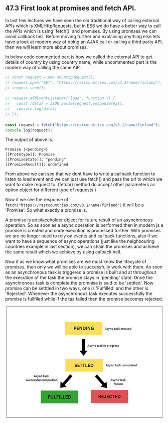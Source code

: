 ## 47.3 First look at promises and fetch API.

In last few lectures we have seen the old traditional way of calling external APIs which is XMLHttpRequests, but in ES6 we do have a better way to call the APIs which is using 'fetch()' and promises. By using promises we can avoid callback hell. Before moving further and explaining anything else lets have a look at modern way of doing an AJAX call or calling a third party API, then we will learn more about promises.

In below code commented part is how we called the external API to get details of country by using country name, while uncommented part is the modern way of calling the same AIP.

```javascript
// const request = new XMLHttpRequest();
// request.open("GET", "https://restcountries.com/v3.1/name/finland");
// request.send();

// request.addEventListener("load", function () {
//   const [data] = JSON.parse(request.responseText);
//   console.log(data);
// });

const request = fetch("https://restcountries.com/v3.1/name/finland");
console.log(request);
```

The output of above is.

```
Promise {<pending>}
[[Prototype]]: Promise
[[PromiseState]]: "pending"
[[PromiseResult]]: undefined
```

From above we can see that we dont have to write a callback function to listen to load event and we can just use fetch() and pass the url to which we want to make request to. (fetch() method do accept other parameters as option object for different type of requests.)

Now if we see the response of `fetch("https://restcountries.com/v3.1/name/finland")` it will be a 'Promise'. So what exactly a promise is.

A promise is an placeholder object for future result of an asynchronous operation. So as soon as a async operation is performed then in modern js a promise is created and code execution is processed further. With promises we are no longer need to rely on events and callback functions, also if we want to have a sequence of async operations (just like the neighbouring countries example in last section), we can chain the promises and achieve the same result which we achieve by using calback hell.

Now it as we know what promises are we must know the lifecycle of promises, then only we will be able to successfully work with them.
As soon as an asynchronous task is triggered a promise is built and at throughout the execution of the task the promise stays in 'pending' state. Once the asynchronous task is complete the promnise is said to be 'settled'. Now promise can be setttled in two ways, one is 'Fulfilled' and the other is 'Rejected'. Whenever the asynchronous task executes successfully the promise is fullfiled while if the tas failed then the promise becomes rejected.

![Lifecycle of promise (47-Async javascript/47.3-First look at promises and Fetch API/images/Lifecycle_of_promise.png)](https://github.com/Akhil-Selukar/Complete-JavaScript-Notes/blob/master/47-Async%20javascript/47.3-First%20look%20at%20promises%20and%20Fetch%20API/images/Lifecycle_of_promise.png)
